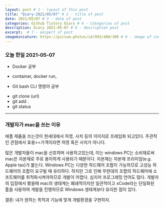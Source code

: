 ```yaml
---
layout: post # 1 - layout of this post
title: "Diary-2021/05/07" # 2 - title of post
date: 2021/05/07 # 3 - date of post
categories: Github Tistory Diary # 4 - Categories of post
description: Diary 2021-05-07 # 6 - description post
excerpt:  # 7 - excpert of post
imageminiature: https://picsum.photos/id/993/400/300 # 9 - image of inde
---
```


### 오늘 한일 2021-05-07

* Docker 공부
- container, docker run, 

* Git bash CLI 명령어 공부
- git clone (url)
- git add .
- git status

---

### 개발자가 mac을 쓰는 이유

애플 제품을 쓰는것이 현세대에서 허영, 사치 등의 이미지로 프레임화 되고있다.
주관적인 관점에서 효용>=가격이라면 허영 혹은 사치가 아니다.

많은 개발자들이 mac을 선호하며 사용하고있는데, 이는 windows PC는 소비재로써 mac은 자본재로 주로 용이하게 사용되기 때문이다.
자본재는 자본재 프리미엄(e.g. Apple tax)가 붙는다.
Windows PC는 다양한 하드웨어 조합이 가능하므로 고성능 하드웨어의 조합이 요구될 때 유리하다. 하지만 그로 인해 무한대의 조합의 하드웨어에 소프트웨어를 최적화시켜야하므로 개발이 어렵다. 심지어 프로그래밍 언어도 많다.
개발자의 입장에서 봤을때 mac의 생태계는 폐쇄적이지만 일관적이고 xCode라는 단일화된 툴을 사용하여 개발을 진행하므로 Windows 생태계보다 유리한 점이 있다.

결론: 내가 원하는 목적과 기능에 맞게 개발환경을 구현하자.